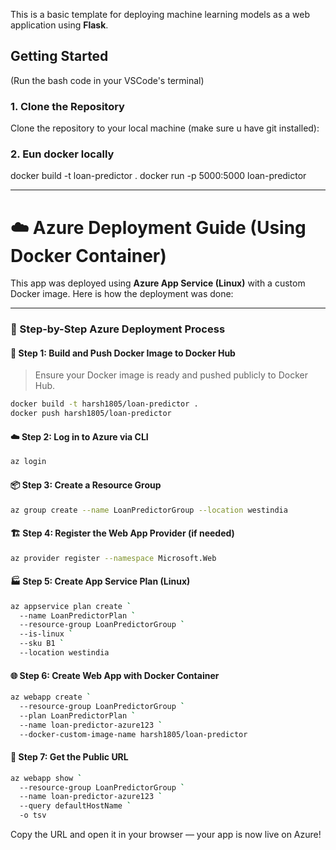 
This is a basic template for deploying machine learning models as a web application using **Flask**.

## Getting Started
(Run the bash code in your VSCode's terminal)

### 1. Clone the Repository
Clone the repository to your local machine (make sure u have git installed):

### 2. Eun docker locally
docker build -t loan-predictor .
docker run -p 5000:5000 loan-predictor


------------------------------------------------------------------------------------------------------
# ☁️ Azure Deployment Guide (Using Docker Container)

This app was deployed using **Azure App Service (Linux)** with a custom Docker image. Here is how the deployment was done:

---

### 🔁 Step-by-Step Azure Deployment Process

#### 📌 Step 1: Build and Push Docker Image to Docker Hub

> Ensure your Docker image is ready and pushed publicly to Docker Hub.

```bash
docker build -t harsh1805/loan-predictor .
docker push harsh1805/loan-predictor
```

#### ☁️ Step 2: Log in to Azure via CLI

```bash
az login
```

#### 📦 Step 3: Create a Resource Group

```bash
az group create --name LoanPredictorGroup --location westindia
```

#### 🏗️ Step 4: Register the Web App Provider (if needed)

```bash
az provider register --namespace Microsoft.Web
```

#### 🏭 Step 5: Create App Service Plan (Linux)

```bash
az appservice plan create `
  --name LoanPredictorPlan `
  --resource-group LoanPredictorGroup `
  --is-linux `
  --sku B1 `
  --location westindia
```

#### 🌐 Step 6: Create Web App with Docker Container

```bash
az webapp create `
  --resource-group LoanPredictorGroup `
  --plan LoanPredictorPlan `
  --name loan-predictor-azure123 `
  --docker-custom-image-name harsh1805/loan-predictor
```

#### 🔎 Step 7: Get the Public URL

```bash
az webapp show `
  --resource-group LoanPredictorGroup `
  --name loan-predictor-azure123 `
  --query defaultHostName `
  -o tsv
```

Copy the URL and open it in your browser — your app is now live on Azure!
